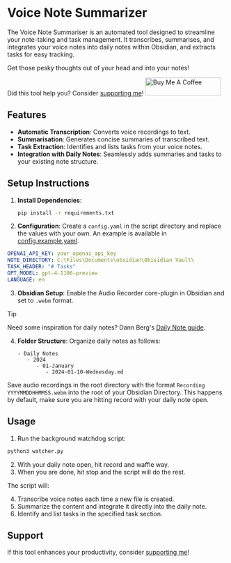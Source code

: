 # Voice Note Summarizer

The Voice Note Summariser is an automated tool designed to streamline your note-taking and task management. It transcribes, summarises, and integrates your voice notes into daily notes within Obsidian, and extracts tasks for easy tracking.

Get those pesky thoughts out of your head and into your notes!

Did this tool help you? Consider [supporting me](https://www.buymeacoffee.com/normandabald)!
<a href="https://www.buymeacoffee.com/normandabald" target="_blank"><img src="https://cdn.buymeacoffee.com/buttons/default-orange.png" alt="Buy Me A Coffee" height="41" width="174"></a>

## Features

- **Automatic Transcription**: Converts voice recordings to text.
- **Summarisation**: Generates concise summaries of transcribed text.
- **Task Extraction**: Identifies and lists tasks from your voice notes.
- **Integration with Daily Notes**: Seamlessly adds summaries and tasks to your existing note structure.

## Setup Instructions

1. **Install Dependencies**:

   ```bash
   pip install -r requirements.txt
   ```

2. **Configuration**:
   Create a `config.yaml` in the script directory and replace the values with your own.
   An example is available in [config.example.yaml](config.example.yaml).

```yaml
OPENAI_API_KEY: your_openai_api_key
NOTE_DIRECTORY: C:\Files\Documents\obsidian\Obisidian Vault\
TASK_HEADER: "# Tasks"
GPT_MODEL: gpt-4-1106-preview
LANGUAGE: en
```

3. **Obsidian Setup**:
   Enable the Audio Recorder core-plugin in Obsidian and set to `.webm` format.

> [!TIP]
> Need some inspiration for daily notes?
> Dann Berg's [Daily Note guide](https://dannb.org/blog/2022/obsidian-daily-note-template/).

4. **Folder Structure**:
   Organize daily notes as follows:
   ```
   - Daily Notes
      - 2024
         - 01-January
            - 2024-01-10-Wednesday.md
   ```

Save audio recordings in the root directory with the format `Recording YYYYMMDDHHMMSS.webm` into the root of your Obsidian Directory.
This happens by default, make sure you are hitting record with your daily note open.

## Usage

1. Run the background watchdog script:

```bash
python3 watcher.py
```

2. With your daily note open, hit record and waffle way.
3. When you are done, hit stop and the script will do the rest.

The script will:

4. Transcribe voice notes each time a new file is created.
5. Summarize the content and integrate it directly into the daily note.
6. Identify and list tasks in the specified task section.

## Support

If this tool enhances your productivity, consider [supporting me](<(https://www.buymeacoffee.com/normandabald)>)!
